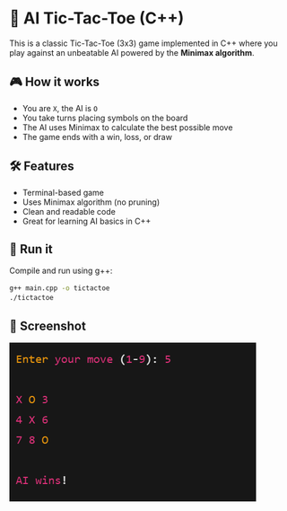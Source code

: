 # 🧠 AI Tic-Tac-Toe (C++)

This is a classic Tic-Tac-Toe (3x3) game implemented in C++ where you play against an unbeatable AI powered by the **Minimax algorithm**.

## 🎮 How it works

- You are `X`, the AI is `O`
- You take turns placing symbols on the board
- The AI uses Minimax to calculate the best possible move
- The game ends with a win, loss, or draw

## 🛠️ Features

- Terminal-based game
- Uses Minimax algorithm (no pruning)
- Clean and readable code
- Great for learning AI basics in C++

## 🚀 Run it

Compile and run using g++:
```bash
g++ main.cpp -o tictactoe
./tictactoe
```

## 📸 Screenshot
![Screenshot](tiktaktoe/ttt.png)

